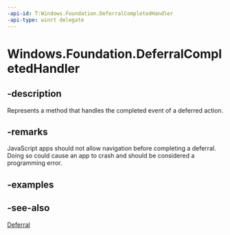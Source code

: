 ```yaml
---
-api-id: T:Windows.Foundation.DeferralCompletedHandler
-api-type: winrt delegate
---
```

<!-- Delegate syntax.
public delegate void DeferralCompletedHandler()
-->
# Windows.Foundation.DeferralCompletedHandler

## -description
Represents a method that handles the completed event of a deferred action.


## -remarks
JavaScript apps should not allow navigation before completing a deferral. Doing so could cause an app to crash and should be considered a programming error.

## -examples

## -see-also
[Deferral](deferral.md)
